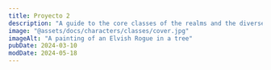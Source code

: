 ```yaml
---
title: Proyecto 2
description: "A guide to the core classes of the realms and the diverse paths they offer for character growth."
image: "@assets/docs/characters/classes/cover.jpg"
imageAlt: "A painting of an Elvish Rogue in a tree"
pubDate: 2024-03-10
modDate: 2024-05-18
---
```

